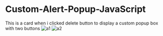 # Custom-Alert-Popup-JavaScript
This is a card when i clicked delete button to display a custom popup box with two buttons
![a1](https://github.com/mh-hamza/Custom-Alert-Popup-box-JavaScript/assets/142193015/4d8e30ca-8bc1-470b-83e7-ba846f9d4777)
![a2](https://github.com/mh-hamza/Custom-Alert-Popup-box-JavaScript/assets/142193015/90301650-2ad7-4b28-84f3-bfe54aa8c423)
